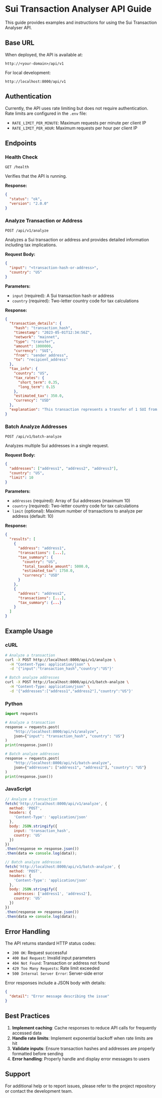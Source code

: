 # Sui Transaction Analyser API Guide

This guide provides examples and instructions for using the Sui Transaction Analyser API.

## Base URL

When deployed, the API is available at:

```
http://<your-domain>/api/v1
```

For local development:

```
http://localhost:8000/api/v1
```

## Authentication

Currently, the API uses rate limiting but does not require authentication. Rate limits are configured in the `.env` file:

- `RATE_LIMIT_PER_MINUTE`: Maximum requests per minute per client IP
- `RATE_LIMIT_PER_HOUR`: Maximum requests per hour per client IP

## Endpoints

### Health Check

```
GET /health
```

Verifies that the API is running.

**Response:**

```json
{
  "status": "ok",
  "version": "2.0.0"
}
```

### Analyze Transaction or Address

```
POST /api/v1/analyze
```

Analyzes a Sui transaction or address and provides detailed information including tax implications.

**Request Body:**

```json
{
  "input": "<transaction-hash-or-address>",
  "country": "US"
}
```

**Parameters:**

- `input` (required): A Sui transaction hash or address
- `country` (required): Two-letter country code for tax calculations

**Response:**

```json
{
  "transaction_details": {
    "hash": "transaction_hash",
    "timestamp": "2023-05-01T12:34:56Z",
    "network": "mainnet",
    "type": "transfer",
    "amount": 1000000,
    "currency": "SUI",
    "from": "sender_address",
    "to": "recipient_address"
  },
  "tax_info": {
    "country": "US",
    "tax_rates": {
      "short_term": 0.35,
      "long_term": 0.15
    },
    "estimated_tax": 350.0,
    "currency": "USD"
  },
  "explanation": "This transaction represents a transfer of 1 SUI from sender to recipient..."
}
```

### Batch Analyze Addresses

```
POST /api/v1/batch-analyze
```

Analyzes multiple Sui addresses in a single request.

**Request Body:**

```json
{
  "addresses": ["address1", "address2", "address3"],
  "country": "US",
  "limit": 10
}
```

**Parameters:**

- `addresses` (required): Array of Sui addresses (maximum 10)
- `country` (required): Two-letter country code for tax calculations
- `limit` (optional): Maximum number of transactions to analyze per address (default: 10)

**Response:**

```json
{
  "results": [
    {
      "address": "address1",
      "transactions": [...],
      "tax_summary": {
        "country": "US",
        "total_taxable_amount": 5000.0,
        "estimated_tax": 1750.0,
        "currency": "USD"
      }
    },
    {
      "address": "address2",
      "transactions": [...],
      "tax_summary": {...}
    }
  ]
}
```

## Example Usage

### cURL

```bash
# Analyze a transaction
curl -X POST http://localhost:8000/api/v1/analyze \
  -H "Content-Type: application/json" \
  -d '{"input":"transaction_hash","country":"US"}'

# Batch analyze addresses
curl -X POST http://localhost:8000/api/v1/batch-analyze \
  -H "Content-Type: application/json" \
  -d '{"addresses":["address1","address2"],"country":"US"}'
```

### Python

```python
import requests

# Analyze a transaction
response = requests.post(
    "http://localhost:8000/api/v1/analyze",
    json={"input": "transaction_hash", "country": "US"}
)
print(response.json())

# Batch analyze addresses
response = requests.post(
    "http://localhost:8000/api/v1/batch-analyze",
    json={"addresses": ["address1", "address2"], "country": "US"}
)
print(response.json())
```

### JavaScript

```javascript
// Analyze a transaction
fetch('http://localhost:8000/api/v1/analyze', {
  method: 'POST',
  headers: {
    'Content-Type': 'application/json'
  },
  body: JSON.stringify({
    input: 'transaction_hash',
    country: 'US'
  })
})
.then(response => response.json())
.then(data => console.log(data));

// Batch analyze addresses
fetch('http://localhost:8000/api/v1/batch-analyze', {
  method: 'POST',
  headers: {
    'Content-Type': 'application/json'
  },
  body: JSON.stringify({
    addresses: ['address1', 'address2'],
    country: 'US'
  })
})
.then(response => response.json())
.then(data => console.log(data));
```

## Error Handling

The API returns standard HTTP status codes:

- `200 OK`: Request successful
- `400 Bad Request`: Invalid input parameters
- `404 Not Found`: Transaction or address not found
- `429 Too Many Requests`: Rate limit exceeded
- `500 Internal Server Error`: Server-side error

Error responses include a JSON body with details:

```json
{
  "detail": "Error message describing the issue"
}
```

## Best Practices

1. **Implement caching**: Cache responses to reduce API calls for frequently accessed data
2. **Handle rate limits**: Implement exponential backoff when rate limits are hit
3. **Validate inputs**: Ensure transaction hashes and addresses are properly formatted before sending
4. **Error handling**: Properly handle and display error messages to users

## Support

For additional help or to report issues, please refer to the project repository or contact the development team.